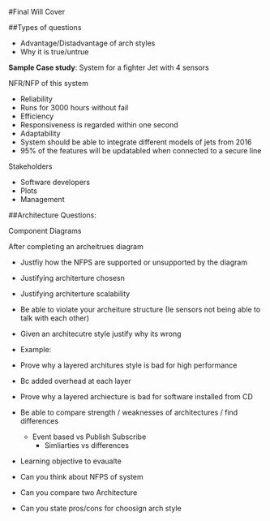 #Final Will Cover

##Types of questions

* Advantage/Distadvantage of arch styles
 * Why it is true/untrue

**Sample Case study**:
System for a fighter Jet with 4 sensors

NFR/NFP of this system
* Reliability
 * Runs for 3000 hours without fail
* Efficiency
 * Responsiveness is regarded within one second
* Adaptability
 * System should be able to integrate different models of jets from 2016
* 95% of the features will be updatabled when connected to a secure line

Stakeholders
* Software developers
* Plots
* Management


##Architecture Questions:

Component Diagrams

After completing an archeitrues diagram
* Justfiy how the NFPS are supported or unsupported by the diagram

* Justifying architerture chosesn
* Justifying architerture scalability

* Be able to violate your archeiture structure (Ie sensors not being able to talk with each other)
 * Given an architecutre style justify why its wrong
 * Example:
  * Prove why a layered architures style is bad for high performance
   * Bc added overhead at each layer
  * Prove why a layered archiecture is bad for software installed from CD

* Be able to compare strength / weaknesses of architectures / find differences 	
	* Event based vs Publish Subscribe
		* Simliarties vs differences

* Learning objective to evaualte 
 * Can you think about NFPS of system
 * Can you compare two Architecture
 * Can you state pros/cons for choosign arch style


